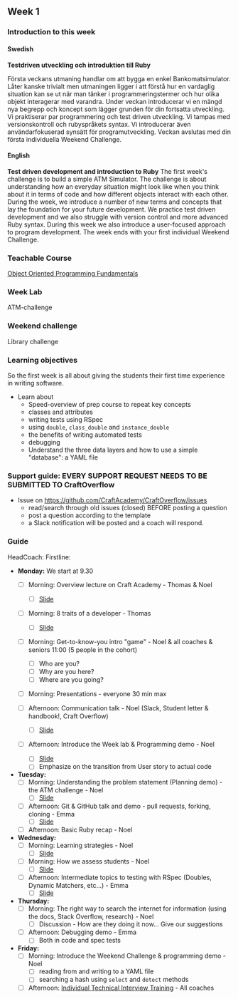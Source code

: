 ## Week 1
### Introduction to this week

#### Swedish
**Testdriven utveckling och introduktion till Ruby**

Första veckans utmaning handlar om att bygga en enkel Bankomatsimulator. Låter kanske trivialt men utmaningen ligger i att förstå hur en vardaglig situation kan se ut när man tänker i programmeringstermer och hur olika objekt interagerar med varandra. Under veckan introducerar vi en mängd nya begrepp och koncept som lägger grunden för din fortsatta utveckling. Vi praktiserar par programmering och test driven utveckling. Vi tampas med versionskontroll och rubyspråkets syntax. Vi introducerar även användarfokuserad synsätt för programutveckling. Veckan avslutas med din första individuella Weekend Challenge.

#### English
**Test driven development and introduction to Ruby**
The first week's challenge is to build a simple ATM Simulator. The challenge is about understanding how an everyday situation might look like when you think about it in terms of code and how different objects interact with each other. During the week, we introduce a number of new terms and concepts that lay the foundation for your future development. We practice test driven development and we also struggle with version control and more advanced Ruby syntax. During this week we also introduce a user-focused approach to program development. The week ends with your first individual Weekend Challenge.

### Teachable Course
[Object Oriented Programming Fundamentals](https://learn.craftacademy.co/admin/courses/645199/information)

### Week Lab
ATM-challenge

### Weekend challenge
Library challenge

### Learning objectives
So the first week is all about giving the students their first time experience in writing software.
* Learn about
  - Speed-overview of prep course to repeat key concepts
  - classes and attributes
  - writing tests using RSpec
  - using `double`, `class_double` and `instance_double`
  - the benefits of writing automated tests
  - debugging
  - Understand the three data layers and how to use a simple "database": a YAML file

### Support guide: EVERY SUPPORT REQUEST NEEDS TO BE SUBMITTED TO CraftOverflow
- Issue on https://github.com/CraftAcademy/CraftOverflow/issues
  - read/search through old issues (closed) BEFORE posting a question
  - post a question according to the template 
  - a Slack notification will be posted and a coach will respond. 
  
### Guide
HeadCoach: 
Firstline: 

- **Monday:**
  We start at 9.30
  - [ ] Morning: Overview lecture on Craft Academy - Thomas & Noel 
    - [ ] [Slide](https://docs.google.com/presentation/d/1Js0169lE61X_uJTIPkAD9iDXyWqwh7PTqEdk4gFpCx4/edit?usp=sharing)

  - [ ] Morning: 8 traits of a developer - Thomas
    - [ ] [Slide](https://docs.google.com/presentation/d/1gvoZhLqv67XJzyGve1aDj7aPf78F-wjIpHDyVuPIn1Y/edit)

  - [ ] Morning: Get-to-know-you intro "game" - Noel & all coaches & seniors 11:00 (5 people in the cohort)
    - [ ] Who are you?
    - [ ] Why are you here?
    - [ ] Where are you going?
    
  - [ ] Morning: Presentations - everyone 30 min max
  
  - [ ] Afternoon: Communication talk - Noel (Slack, Student letter & handbook!, Craft Overflow)
    - [ ] [Slide](https://docs.google.com/presentation/d/1FHi72wqIIuqLIaIZiG5GkeJtgg0SYDVuzZG14v-S0kY/edit?usp=sharing)
	
  - [ ] Afternoon: Introduce the Week lab & Programming demo - Noel
    - [ ] [Slide](https://docs.google.com/presentation/d/1U2Ld9Q_Bh0ezTI8R1_BB9jQ55JsGIR1_uL9dKo6_W0M/edit?usp=sharing)
    - [ ] Emphasize on the transition from User story to actual code
  
- **Tuesday:**
  - [ ] Morning: Understanding the problem statement (Planning demo) - the ATM challenge - Noel 
    - [ ] [Slide](https://docs.google.com/presentation/d/1rZNCNtaDLILWCQZQmIooBXeBPpJFRm0GO-voWcOR98w/edit?usp=sharing)

  - [ ] Afternoon: Git & GitHub talk and demo - pull requests, forking, cloning - Emma
    - [ ] [Slide](https://docs.google.com/presentation/d/1oMwvZBPzUrDuIUPNo-QlaiZ5Ssv_xshFwAhyzbJ15TM/edit?usp=sharing)
    
  - [ ] Afternoon: Basic Ruby recap - Noel
    
- **Wednesday:**
  - [ ] Morning: Learning strategies - Noel
    - [ ] [Slide](https://docs.google.com/presentation/d/19NVyn8vCrTgMjksJyi5frgnRA3L-nIJd6VzB3WWk4FY/edit?usp=sharing)
    
  - [ ] Morning: How we assess students - Noel
    - [ ] [Slide](https://docs.google.com/presentation/d/1mxScG_F8lpiN7TE01PJEjc8SDL7ilWbgkXdaQ8mj_jE/edit?usp=sharing)

  - [ ] Afternoon: Intermediate topics to testing with RSpec (Doubles, Dynamic Matchers, etc...) - Emma 
    - [ ] [Slide](https://docs.google.com/presentation/d/1tmcbhCdncTePC3gE4lR2Zye8eeH5xtFcK9LO9iN6hIY/edit?usp=sharing)

- **Thursday:**
  - [ ] Morning: The right way to search the internet for information (using the docs, Stack Overflow, research) - Noel 
    - [ ] Discussion - How are they doing it now... Give our suggestions
    
  - [ ] Afternoon: Debugging demo - Emma 
    - [ ] Both in code and spec tests
  
- **Friday:**
  - [ ] Morning: Introduce the Weekend Challenge & programming demo - Noel
    - [ ] reading from and writing to a YAML file
    - [ ] searching a hash using `select` and `detect` methods
  
  - [ ] Afternoon: [Individual Technical Interview Training](../miscellaneous/assessments/week_1_assessment.md) - All coaches
